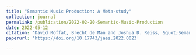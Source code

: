 ```yaml
---
title: "Semantic Music Production: A Meta-study"
collection: journal
permalink: /publication/2022-02-20-Semantic-Music-Production
date: 2022-05-12
citation: 'David Moffat, Brecht de Man and Joshua D. Reiss, &quot;Semantic Music Production: A Meta-study.&quot; Journal of the Audio Engineering Society, vol. 70, no. 7/8, pp. 548-564, July 2022'
paperurl: 'https://doi.org/10.17743/jaes.2022.0023'

---
```

